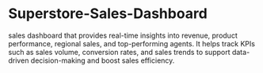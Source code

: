 # Superstore-Sales-Dashboard
sales dashboard that provides real-time insights into revenue, product performance, regional sales, and top-performing agents. It helps track KPIs such as sales volume, conversion rates, and sales trends to support data-driven decision-making and boost sales efficiency.
